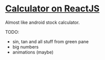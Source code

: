 [Calculator on ReactJS](https://ayumukasuga.github.io/calculator/)
=====================

Almost like android stock calculator.

TODO:
* sin, tan and all stuff from green pane
* big numbers
* animations (maybe)
